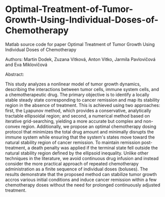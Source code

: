 # Optimal-Treatment-of-Tumor-Growth-Using-Individual-Doses-of-Chemotherapy
Matlab source code for paper Optimal Treatment of Tumor Growth Using Individual Doses of Chemotherapy

Authors: Martin Dodek, Zuzana Vitková, Anton Vitko, Jarmila Pavlovičová and Eva Miklovičová

Abstract:

This study analyzes a nonlinear model of tumor growth dynamics, describing the interactions between tumor cells, immune system cells, and a chemotherapeutic drug. The primary objective is to identify a locally stable steady state corresponding to cancer remission and map its stability region in the absence of treatment. This is achieved using two approaches: first, the Lyapunov method, which provides a conservative, analytically tractable ellipsoidal region; and second, a numerical method based on iterative grid-searching, yielding a more accurate but complex and non-convex region. Additionally, we propose an optimal chemotherapy dosing protocol that minimizes the total drug amount and minimally disrupts the immune system while ensuring that the system's states move toward the natural stability region of cancer remission. To maintain remission post-treatment, a death penalty was applied if the terminal state fell outside the natural stability region defined by the ellipsoid inequality. Unlike other techniques in the literature, we avoid continuous drug infusion and instead consider the more practical approach of repeated chemotherapy administration as a finite sequence of individual doses (boluses). The results demonstrate that the proposed method can stabilize tumor growth accros various initial conditions and induce cancer remission within a few chemotherapy doses without the need for prolonged continuously adjusted treatment.
